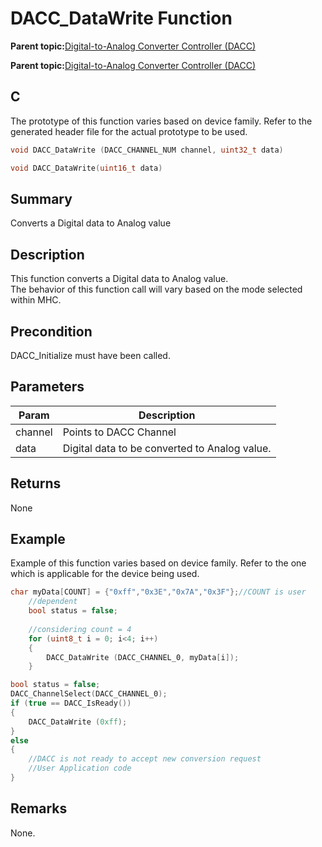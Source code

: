 # DACC\_DataWrite Function

**Parent topic:**[Digital-to-Analog Converter Controller \(DACC\)](GUID-140A9CAD-70CC-40D6-896A-A9E9697CEDFD.md)

**Parent topic:**[Digital-to-Analog Converter Controller \(DACC\)](GUID-1355B5F9-6D7B-4092-91E4-2E2F3B5675D1.md)

## C

The prototype of this function varies based on device family. Refer to the generated header file for the actual prototype to be used.

```c
void DACC_DataWrite (DACC_CHANNEL_NUM channel, uint32_t data)
```

```c
void DACC_DataWrite(uint16_t data)
```

## Summary

Converts a Digital data to Analog value

## Description

This function converts a Digital data to Analog value.<br />The behavior of this function call will vary based on the mode selected<br />within MHC.

## Precondition

DACC\_Initialize must have been called.

## Parameters

|Param|Description|
|-----|-----------|
|channel|Points to DACC Channel|
|data|Digital data to be converted to Analog value.|

## Returns

None

## Example

Example of this function varies based on device family. Refer to the one which is applicable for the device being used.

```c
char myData[COUNT] = {"0xff","0x3E","0x7A","0x3F"};//COUNT is user
    //dependent
    bool status = false;
    
    //considering count = 4
    for (uint8_t i = 0; i<4; i++)
    {
        DACC_DataWrite (DACC_CHANNEL_0, myData[i]);
    }
```

```c
bool status = false;
DACC_ChannelSelect(DACC_CHANNEL_0);
if (true == DACC_IsReady())
{
    DACC_DataWrite (0xff);
}
else
{
    //DACC is not ready to accept new conversion request
    //User Application code
}
```

## Remarks

None.

